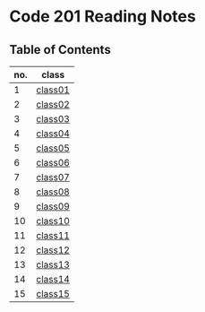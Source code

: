 # Code 201 Reading Notes

## Table of Contents
| no. | class  |   
|---|---|
| 1|[class01](https://salahtaha97.github.io/reading-notes/class-01)   |   
| 2  | [class02](https://salahtaha97.github.io/reading-notes/class-02)  |   
|3   |  [class03](https://salahtaha97.github.io/reading-notes/class-03) |
|4   |  [class04](https://salahtaha97.github.io/reading-notes/class-04) |
| 5  |[class05](https://salahtaha97.github.io/reading-notes/class-05)   |   
| 6  | [class06](https://salahtaha97.github.io/reading-notes/class-06)  |   
|7  |  [class07]() |
|8  |  [class08]() |
| 9  |[class09]()   |   
| 10  | [class10]()  |   
|11  |  [class11]() |
|12  |  [class12]() |
| 13  |[class13]()   |   
| 14  | [class14]()  |   
|15  |  [class15]() |





